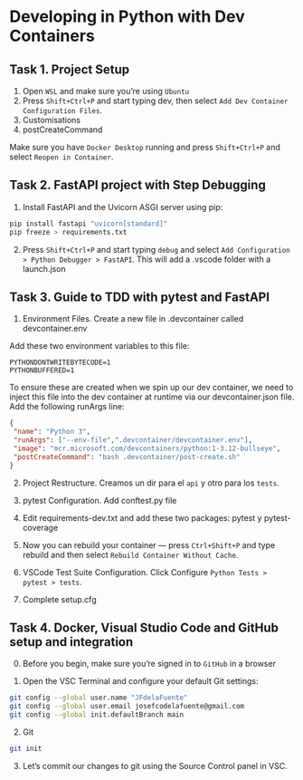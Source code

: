 # Developing in Python with Dev Containers

## Task 1. Project Setup

1. Open `WSL` and make sure you’re using `Ubuntu`
2. Press `Shift+Ctrl+P` and start typing dev, then select `Add Dev Container Configuration Files`.
3. Customisations
4. postCreateCommand

Make sure you have `Docker Desktop` running and press `Shift+Ctrl+P` and select `Reopen in Container`.

## Task 2. FastAPI project with Step Debugging

1. Install FastAPI and the Uvicorn ASGI server using pip:

```bash
pip install fastapi "uvicorn[standard]"
pip freeze > requirements.txt
```

2. Press `Shift+Ctrl+P` and start typing `debug` and select `Add Configuration > Python Debugger > FastAPI`. This will add a .vscode folder with a launch.json


## Task 3. Guide to TDD with pytest and FastAPI

1. Environment Files. Create a new file in .devcontainer called devcontainer.env

Add these two environment variables to this file:

```text
PYTHONDONTWRITEBYTECODE=1
PYTHONBUFFERED=1
```

To ensure these are created when we spin up our dev container, we need to inject this file into the dev container at runtime via our devcontainer.json file. Add the following runArgs line:

```json
{
 "name": "Python 3",
 "runArgs": ["--env-file",".devcontainer/devcontainer.env"],
 "image": "mcr.microsoft.com/devcontainers/python:1-3.12-bullseye",
 "postCreateCommand": "bash .devcontainer/post-create.sh"
}
```

2. Project Restructure. Creamos un dir para el `api` y otro para los `tests`.

3. pytest Configuration. Add conftest.py file

4. Edit requirements-dev.txt and add these two packages: pytest y pytest-coverage

5. Now you can rebuild your container — press `Ctrl+Shift+P` and type rebuild and then select `Rebuild Container Without Cache`.

6. VSCode Test Suite Configuration. Click Configure `Python Tests > pytest > tests`.

7. Complete setup.cfg


## Task 4. Docker, Visual Studio Code and GitHub setup and integration

0. Before you begin, make sure you’re signed in to `GitHub` in a browser

1. Open the VSC Terminal and configure your default Git settings:

```bash
git config --global user.name "JFdelaFuente"
git config --global user.email josefcodelafuente@gmail.com
git config --global init.defaultBranch main
```

2. Git

```bash
git init
```

3. Let’s commit our changes to git using the Source Control panel in VSC.


